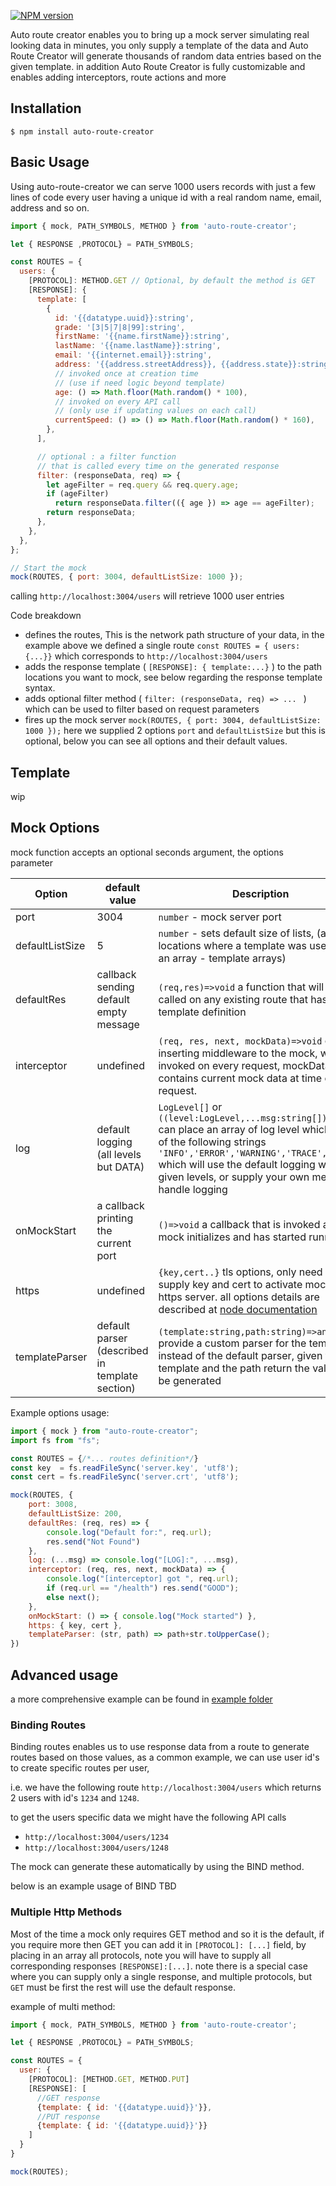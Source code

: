 [![NPM version][npm-image]][npm-url]

Auto route creator enables you to bring up a mock server simulating real looking data in minutes, you only supply a template of the data and Auto Route Creator will generate thousands of random data entries based on the given template. in addition Auto Route Creator is fully customizable and enables adding interceptors, route actions and more

## Installation

```
$ npm install auto-route-creator
```

## Basic Usage

Using auto-route-creator we can serve 1000 users records with just a few lines of code
every user having a unique id with a real random name, email, address and so on.

```javascript
import { mock, PATH_SYMBOLS, METHOD } from 'auto-route-creator';

let { RESPONSE ,PROTOCOL} = PATH_SYMBOLS;

const ROUTES = {
  users: {
    [PROTOCOL]: METHOD.GET // Optional, by default the method is GET
    [RESPONSE]: {
      template: [
        {
          id: '{{datatype.uuid}}:string',
          grade: '[3|5|7|8|99]:string',
          firstName: '{{name.firstName}}:string',
          lastName: '{{name.lastName}}:string',
          email: '{{internet.email}}:string',
          address: '{{address.streetAddress}}, {{address.state}}:string',
          // invoked once at creation time
          // (use if need logic beyond template)
          age: () => Math.floor(Math.random() * 100),
          // invoked on every API call
          // (only use if updating values on each call)
          currentSpeed: () => () => Math.floor(Math.random() * 160),
        },
      ],

      // optional : a filter function
      // that is called every time on the generated response
      filter: (responseData, req) => {
        let ageFilter = req.query && req.query.age;
        if (ageFilter)
          return responseData.filter(({ age }) => age == ageFilter);
        return responseData;
      },
    },
  },
};

// Start the mock
mock(ROUTES, { port: 3004, defaultListSize: 1000 });
```

calling `http://localhost:3004/users` will retrieve 1000 user entries

Code breakdown

- defines the routes, This is the network path structure of your data, in the example above we defined a single route `const ROUTES = { users: {...}}`
  which corresponds to `http://localhost:3004/users`
- adds the response template ( `[RESPONSE]: {
template:...}` ) to the path locations you want to mock, see below regarding the response template syntax.
- adds optional filter method ( `filter: (responseData, req) => ... ` ) which can be used to filter based on request parameters
- fires up the mock server `mock(ROUTES, { port: 3004, defaultListSize: 1000 });` here we supplied 2 options `port` and `defaultListSize` but this is optional, below you can see all options and their default values.

## Template

wip

## Mock Options

mock function accepts an optional seconds argument, the options parameter

| Option          | default value                                  | Description                                                                                                                                                                                                                                                                  |
| --------------- | ---------------------------------------------- | ---------------------------------------------------------------------------------------------------------------------------------------------------------------------------------------------------------------------------------------------------------------------------- |
| port            | 3004                                           | `number` - mock server port                                                                                                                                                                                                                                                  |
| defaultListSize | 5                                              | `number` - sets default size of lists, (all locations where a template was used with an array - template arrays)                                                                                                                                                             |
| defaultRes      | callback sending default empty message         | `(req,res)=>void` a function that will be called on any existing route that has no template definition                                                                                                                                                                       |
| interceptor     | undefined                                      | `(req, res, next, mockData)=>void` enables inserting middleware to the mock, which is invoked on every request, mockData contains current mock data at time of request.                                                                                                      |
| log             | default logging (all levels but DATA)          | `LogLevel[]` or `((level:LogLevel,...msg:string[])=>void)` can place an array of log level which is one of the following strings `'INFO','ERROR','WARNING','TRACE','DATA'` which will use the default logging with given levels, or supply your own method to handle logging |
| onMockStart     | a callback printing the current port           | `()=>void` a callback that is invoked after mock initializes and has started running                                                                                                                                                                                         |
| https           | undefined                                      | `{key,cert..}` tls options, only need to supply key and cert to activate mock as https server. all options details are described at [node documentation](https://nodejs.org/api/tls.html#tlscreatesecurecontextoptions)                                                      |
| templateParser  | default parser (described in template section) | `(template:string,path:string)=>any` provide a custom parser for the template instead of the default parser, given the template and the path return the value to be generated                                                                                                |

Example options usage:

```javascript
import { mock } from "auto-route-creator";
import fs from "fs";

const ROUTES = {/*... routes definition*/}
const key  = fs.readFileSync('server.key', 'utf8');
const cert = fs.readFileSync('server.crt', 'utf8');

mock(ROUTES, {
    port: 3008,
    defaultListSize: 200,
    defaultRes: (req, res) => {
        console.log("Default for:", req.url);
        res.send("Not Found")
    },
    log: (...msg) => console.log("[LOG]:", ...msg),
    interceptor: (req, res, next, mockData) => {
        console.log("[interceptor] got ", req.url);
        if (req.url == "/health") res.send("GOOD");
        else next();
    },
    onMockStart: () => { console.log("Mock started") },
    https: { key, cert },
    templateParser: (str, path) => path+str.toUpperCase();
})
```

## Advanced usage

a more comprehensive example can be found in [example folder](https://github.com/mikehn/autoRouteJs/tree/master/example)

### Binding Routes

Binding routes enables us to use response data from a route to generate routes based on those values,
as a common example, we can use user id's to create specific routes per user,

i.e. we have the following route `http://localhost:3004/users` which returns 2 users with id's `1234` and `1248`.

to get the users specific data we might have the following API calls

- `http://localhost:3004/users/1234`
- `http://localhost:3004/users/1248`

The mock can generate these automatically by using the BIND method.

below is an example usage of BIND
TBD

[npm-image]: https://img.shields.io/npm/v/auto-route-creator.svg?style=flat-square
[npm-url]: https://npmjs.org/package/auto-route-creator

### Multiple Http Methods

Most of the time a mock only requires GET method and so it is the default, if you require more then GET
you can add it in `[PROTOCOL]: [...]` field, by placing in an array all protocols, note you will have to supply all corresponding responses `[RESPONSE]:[...]`.
note there is a special case where you can supply only a single response, and multiple protocols, but `GET` must be first the rest will use the default response.

example of multi method:

```javascript
import { mock, PATH_SYMBOLS, METHOD } from 'auto-route-creator';

let { RESPONSE ,PROTOCOL} = PATH_SYMBOLS;

const ROUTES = {
  user: {
    [PROTOCOL]: [METHOD.GET, METHOD.PUT]
    [RESPONSE]: [
      //GET response
      {template: { id: '{{datatype.uuid}}'}},
      //PUT response
      {template: { id: '{{datatype.uuid}}'}}
    ]
  }
}

mock(ROUTES);
```
